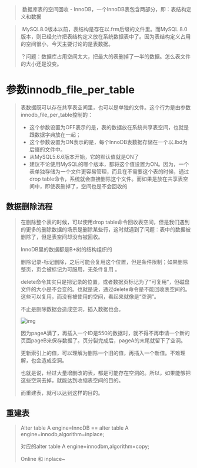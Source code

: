 > ​	数据库表的空间回收 - InnoDB，一个InnoDB表包含两部分，即：表结构定义和数据

> ​	MySQL8.0版本以前，表结构是存在以.frm后缀的文件里。而MySQL 8.0版本，则已经允许把表结构定义放在系统数据表中了。因为表结构定义占用的空间很小，今天主要讨论的是表数据。
>
> ？问题：数据库占用空间太大，把最大的表删掉了一半的数据。怎么表文件的大小还是没变。

# 参数innodb_file_per_table

>  表数据既可以存在共享表空间里，也可以是单独的文件。这个行为是由参数innodb_file_per_table控制的：
>
> - 这个参数设置为OFF表示的是，表的数据放在系统共享表空间，也就是跟数据字典放在一起；
> - 这个参数设置为ON表示的是，每个InnoDB表数据存储在一个以.lbd为后缀的文件中。
> - 从MySQL5.6.6版本开始，它的默认值就是ON了
> - 建议不论使用MySQL的哪个版本，都将这个值设置为ON。因为，一个表单独存储为一个文件更容易管理，而且在不需要这个表的时候，通过drop table命令，系统就会直接删除这个文件。而如果是放在共享表空间中，即使表删掉了，空间也是不会回收的

## 数据删除流程

> 在删除整个表的时候，可以使用drop table命令回收表空间，但是我们遇到的更多的删除数据的场景是删除某些行，这时就遇到了问题：表中的数据被删除了，但是表空间却没有被回收。
>
> InnoDB里的数据都是B+树的结构组织的
>
> 删除记录-标记删除，之后可能会复用这个位置，但是条件限制；如果删除整页，页会被标记为可服用，无条件复用 。
>
> delete命令其实只是把记录的位置，或者数据页标记为了“可复用”，但磁盘文件的大小是不会变的。也就是说，通过delete命令是不能回收表空间的。这些可以复用，而没有被使用的空间，看起来就像是“空洞”。
>
> 不止是删除数据会造成空洞，插入数据也会。
>
> ![img](https://static001.geekbang.org/resource/image/80/ea/8083f05a4a4c0372833a6e01d5a8e6ea.png)
>
> 因为pageA满了，再插入一个ID是550的数据时，就不得不再申请一个新的页面pageB来保存数据了。页分裂完成后，pageA的末尾就留下了空洞。
>
> 更新索引上的值，可以理解为删除一个旧的值，再插入一个新值。不难理解，也会造成空洞。
>
> 也就是说，经过大量增删改的表，都是可能存在空洞的。所以，如果能够把这些空洞去掉，就能达到收缩表空间的目的。
>
> 而重建表，就可以达到这样的目的。

## 重建表 

> Alter table A engine=InnoDB == alter table A engine=innodb,algorithm=inplace;
>
> 对应的alter table A engine=innodbm,algorithm=copy;
>
> Online 和 inplace~



